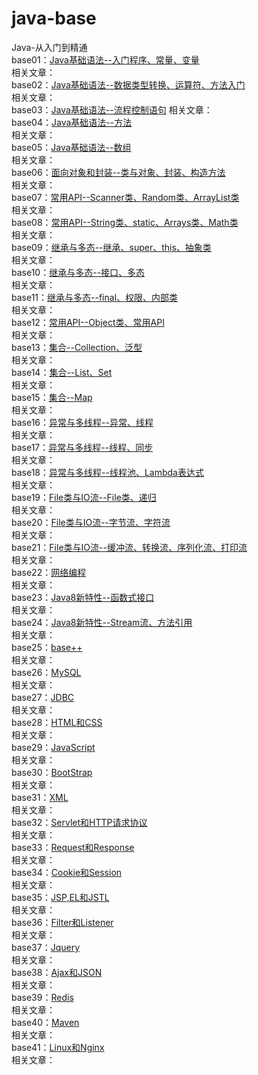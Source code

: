 # java-base
Java-从入门到精通       
base01：[Java基础语法--入门程序、常量、变量](src/main/java/com/zjq/javabase/base01)  
相关文章：     
base02：[Java基础语法--数据类型转换、运算符、方法入门](src/main/java/com/zjq/javabase/base02)  
相关文章：       
base03：[Java基础语法--流程控制语句](src/main/java/com/zjq/javabase/base03) 
相关文章：         
base04：[Java基础语法--方法](src/main/java/com/zjq/javabase/base04)      
相关文章：   
base05：[Java基础语法--数组](src/main/java/com/zjq/javabase/base05)     
相关文章：     
base06：[面向对象和封装--类与对象、封装、构造方法](src/main/java/com/zjq/javabase/base06)     
相关文章：      
base07：[常用API--Scanner类、Random类、ArrayList类](src/main/java/com/zjq/javabase/base07)     
相关文章：      
base08：[常用API--String类、static、Arrays类、Math类](src/main/java/com/zjq/javabase/base08)        
相关文章：      
base09：[继承与多态--继承、super、this、抽象类](src/main/java/com/zjq/javabase/base09)     
相关文章：        
base10：[继承与多态--接口、多态](src/main/java/com/zjq/javabase/base10)        
相关文章：           
base11：[继承与多态--final、权限、内部类](src/main/java/com/zjq/javabase/base11)       
相关文章：            
base12：[常用API--Object类、常用API](src/main/java/com/zjq/javabase/base12)    
相关文章：               
base13：[集合--Collection、泛型](src/main/java/com/zjq/javabase/base13)      
相关文章：             
base14：[集合--List、Set](src/main/java/com/zjq/javabase/base14)      
相关文章：             
base15：[集合--Map](src/main/java/com/zjq/javabase/base15)     
相关文章：              
base16：[异常与多线程--异常、线程](src/main/java/com/zjq/javabase/base16)        
相关文章：           
base17：[异常与多线程--线程、同步](src/main/java/com/zjq/javabase/base17)        
相关文章：           
base18：[异常与多线程--线程池、Lambda表达式](src/main/java/com/zjq/javabase/base18)       
相关文章：            
base19：[File类与IO流--File类、递归](src/main/java/com/zjq/javabase/base19)         
相关文章：          
base20：[File类与IO流--字节流、字符流](src/main/java/com/zjq/javabase/base20)        
相关文章：           
base21：[File类与IO流--缓冲流、转换流、序列化流、打印流](src/main/java/com/zjq/javabase/base21)   
相关文章：                
base22：[网络编程](src/main/java/com/zjq/javabase/base22)         
相关文章：          
base23：[Java8新特性--函数式接口](src/main/java/com/zjq/javabase/base23)          
相关文章：         
base24：[Java8新特性--Stream流、方法引用](src/main/java/com/zjq/javabase/base24)         
相关文章：          
base25：[base++](src/main/java/com/zjq/javabase/base25)           
相关文章：   
base26：[MySQL](src/main/java/com/zjq/javabase/base26)           
相关文章：   
base27：[JDBC](src/main/java/com/zjq/javabase/base27)           
相关文章：   
base28：[HTML和CSS](src/main/java/com/zjq/javabase/base28)           
相关文章：   
base29：[JavaScript](src/main/java/com/zjq/javabase/base29)           
相关文章：   
base30：[BootStrap](src/main/java/com/zjq/javabase/base30)           
相关文章：   
base31：[XML](src/main/java/com/zjq/javabase/base31)           
相关文章：   
base32：[Servlet和HTTP请求协议](src/main/java/com/zjq/javabase/base32)       
相关文章：      
base33：[Request和Response](src/main/java/com/zjq/javabase/base33)           
相关文章：   
base34：[Cookie和Session](src/main/java/com/zjq/javabase/base34)           
相关文章：   
base35：[JSP,EL和JSTL](src/main/java/com/zjq/javabase/base35)           
相关文章：   
base36：[Filter和Listener](src/main/java/com/zjq/javabase/base36)           
相关文章：   
base37：[Jquery](src/main/java/com/zjq/javabase/base37)           
相关文章：   
base38：[Ajax和JSON](src/main/java/com/zjq/javabase/base38)           
相关文章：   
base39：[Redis](src/main/java/com/zjq/javabase/base39)           
相关文章：   
base40：[Maven](src/main/java/com/zjq/javabase/base40)           
相关文章：   
base41：[Linux和Nginx](src/main/java/com/zjq/javabase/base41)                
相关文章：                  
     
                
